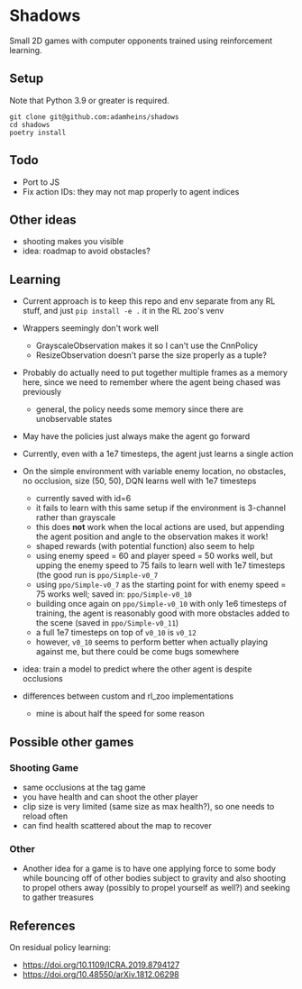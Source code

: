 # Shadows

Small 2D games with computer opponents trained using reinforcement
learning.

## Setup
Note that Python 3.9 or greater is required.
```
git clone git@github.com:adamheins/shadows
cd shadows
poetry install
```

## Todo
* Port to JS
* Fix action IDs: they may not map properly to agent indices

## Other ideas
* shooting makes you visible
* idea: roadmap to avoid obstacles?

## Learning
* Current approach is to keep this repo and env separate from any RL stuff, and
  just `pip install -e .` it in the RL zoo's venv
* Wrappers seemingly don't work well
  - GrayscaleObservation makes it so I can't use the CnnPolicy
  - ResizeObservation doesn't parse the size properly as a tuple?
* Probably do actually need to put together multiple frames as a memory here,
  since we need to remember where the agent being chased was previously
  - general, the policy needs some memory since there are unobservable states
* May have the policies just always make the agent go forward
* Currently, even with a 1e7 timesteps, the agent just learns a single action
* On the simple environment with variable enemy location, no obstacles, no
  occlusion, size (50, 50), DQN learns well with 1e7 timesteps
  - currently saved with id=6
  - it fails to learn with this same setup if the environment is 3-channel
    rather than grayscale
  - this does **not** work when the local actions are used, but appending the
    agent position and angle to the observation makes it work!
  - shaped rewards (with potential function) also seem to help
  - using enemy speed = 60 and player speed = 50 works well, but upping the
    enemy speed to 75 fails to learn well with 1e7 timesteps (the good run is
    `ppo/Simple-v0_7`
  - using `ppo/Simple-v0_7` as the starting point for with enemy speed = 75
    works well; saved in: `ppo/Simple-v0_10`
  - building once again on `ppo/Simple-v0_10` with only 1e6 timesteps of
    training, the agent is reasonably good with more obstacles added to the
    scene (saved in `ppo/Simple-v0_11`)
  - a full 1e7 timesteps on top of `v0_10` is `v0_12`
  - however, `v0_10` seems to perform better when actually playing
    against me, but there could be come bugs somewhere

* idea: train a model to predict where the other agent is despite occlusions
* differences between custom and rl_zoo implementations
  - mine is about half the speed for some reason

## Possible other games
### Shooting Game
* same occlusions at the tag game
* you have health and can shoot the other player
* clip size is very limited (same size as max health?), so one needs to reload
  often
* can find health scattered about the map to recover

### Other
* Another idea for a game is to have one applying force to some body while
  bouncing off of other bodies subject to gravity and also shooting to propel
  others away (possibly to propel yourself as well?) and seeking to gather
  treasures

## References
On residual policy learning:
* <https://doi.org/10.1109/ICRA.2019.8794127>
* <https://doi.org/10.48550/arXiv.1812.06298>

